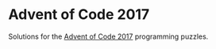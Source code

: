 # Advent of Code 2017

Solutions for the [Advent of Code 2017](https://adventofcode.com/2017) programming puzzles.